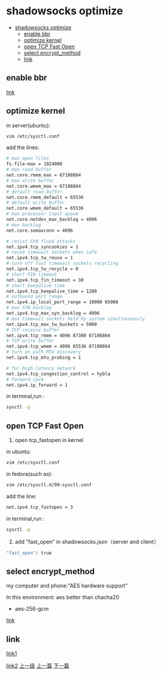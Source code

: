 # shadowsocks optimize


<!-- @import "[TOC]" {cmd="toc" depthFrom=1 depthTo=6 orderedList=false} -->
<!-- code_chunk_output -->

* [shadowsocks optimize](#shadowsocks-optimize)
	* [enable bbr](#enable-bbr)
	* [optimize kernel](#optimize-kernel)
	* [open TCP Fast Open](#open-tcp-fast-open)
	* [select encrypt_method](#select-encrypt_method)
	* [link](#link)

<!-- /code_chunk_output -->


## enable bbr

[link](https://github.com/iMeiji/shadowsocks_install/wiki/%E5%BC%80%E5%90%AFTCP-BBR%E6%8B%A5%E5%A1%9E%E6%8E%A7%E5%88%B6%E7%AE%97%E6%B3%95)

## optimize kernel

in server(ubuntu):
```sh
vim /etc/sysctl.conf
```

add the lines:
```sh
# max open files
fs.file-max = 1024000
# max read buffer
net.core.rmem_max = 67108864
# max write buffer
net.core.wmem_max = 67108864
# default read buffer
net.core.rmem_default = 65536
# default write buffer
net.core.wmem_default = 65536
# max processor input queue
net.core.netdev_max_backlog = 4096
# max backlog
net.core.somaxconn = 4096

# resist SYN flood attacks
net.ipv4.tcp_syncookies = 1
# reuse timewait sockets when safe
net.ipv4.tcp_tw_reuse = 1
# turn off fast timewait sockets recycling
net.ipv4.tcp_tw_recycle = 0
# short FIN timeout
net.ipv4.tcp_fin_timeout = 30
# short keepalive time
net.ipv4.tcp_keepalive_time = 1200
# outbound port range
net.ipv4.ip_local_port_range = 10000 65000
# max SYN backlog
net.ipv4.tcp_max_syn_backlog = 4096
# max timewait sockets held by system simultaneously
net.ipv4.tcp_max_tw_buckets = 5000
# TCP receive buffer
net.ipv4.tcp_rmem = 4096 87380 67108864
# TCP write buffer
net.ipv4.tcp_wmem = 4096 65536 67108864
# turn on path MTU discovery
net.ipv4.tcp_mtu_probing = 1

# for high-latency network
net.ipv4.tcp_congestion_control = hybla
# forward ipv4
net.ipv4.ip_forward = 1
```

in terminal,run :
```sh
sysctl -p
```

## open TCP Fast Open
1. open tcp_fastopen in kernel

in ubuntu:
```sh
vim /etc/sysctl.conf
```

in fedora(such as):
```sh
vim /etc/sysctl.d/99-sysctl.conf
```

add the line:
```sh
net.ipv4.tcp_fastopen = 3
```
in terminal,run :
```sh
sysctl -p
```

2. add "fast_open" in shadowsocks.json（server and client）
```sh
"fast_open": true
```

## select encrypt_method

my computer and phone:"AES hardware support"

In this environment: aes better than chacha20

* aes-256-gcm

[link](http://blog.csdn.net/Bleachswh/article/details/78079185)

## link

[link1](https://github.com/shadowsocks/shadowsocks/wiki/Optimizing-Shadowsocks)

[link2](https://github.com/iMeiji/shadowsocks_install/wiki/shadowsocks-optimize)
[上一级](README.md)
[上一篇](pandocConvertDoc.md)
[下一篇](skip_opengapps_init.md)
